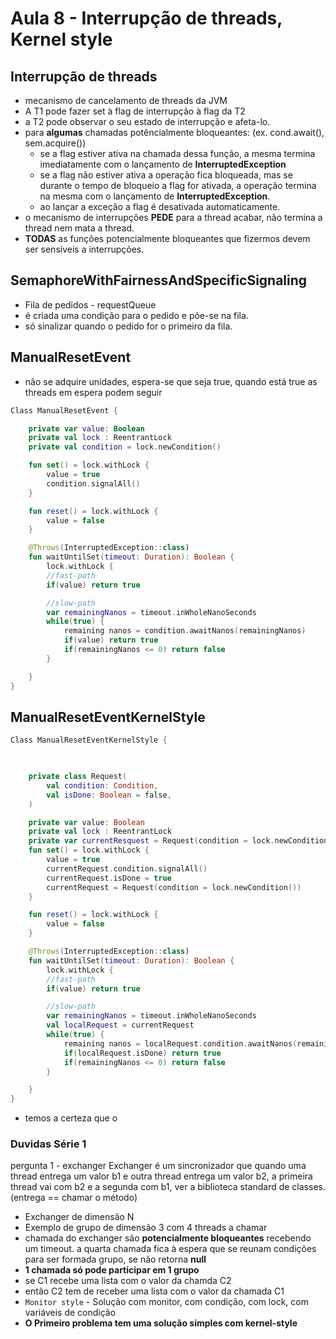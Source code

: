 # Aula 8 - Interrupção de threads, Kernel style

## Interrupção de threads

- mecanismo de cancelamento de threads da JVM
- A T1 pode fazer set à flag de interrupção à flag da T2
- a T2 pode observar o seu estado de interrupção e afeta-lo.
- para **algumas** chamadas potêncialmente bloqueantes: (ex. cond.await(), sem.acquire())
  - se a flag estiver ativa na chamada dessa função, a mesma termina imediatamente com o lançamento de **InterruptedException**
  - se a flag não estiver ativa a operação fica bloqueada, mas se durante o tempo de bloqueio a flag for ativada, a operação termina na mesma com o lançamento de **InterruptedException**.
  - ao lançar a exceção a flag é desativada automaticamente.
- o mecanismo de interrupções **PEDE** para a thread acabar, não termina a thread nem mata a thread.
- **TODAS** as funções potencialmente bloqueantes que fizermos devem ser sensíveis a interrupções.

## SemaphoreWithFairnessAndSpecificSignaling

- Fila de pedidos - requestQueue
- é criada uma condição para o pedido e põe-se na fila.
- só sinalizar quando o pedido for o primeiro da fila.

## ManualResetEvent 

- não se adquire unidades, espera-se que seja true, quando está true as threads em espera podem seguir

```kotlin
Class ManualResetEvent {

    private var value: Boolean
    private val lock : ReentrantLock
    private val condition = lock.newCondition()

    fun set() = lock.withLock {
        value = true
        condition.signalAll()
    }

    fun reset() = lock.withLock {
        value = false
    }

    @Throws(InterruptedException::class)
    fun waitUntilSet(timeout: Duration): Boolean { 
        lock.withLock {
        //fast-path
        if(value) return true

        //slow-path
        var remainingNanos = timeout.inWholeNanoSeconds
        while(true) {
            remaining nanos = condition.awaitNanos(remainingNanos)
            if(value) return true
            if(remainingNanos <= 0) return false
        }

    }
}
```

## ManualResetEventKernelStyle


```kotlin
Class ManualResetEventKernelStyle {

    

    private class Request(
        val condition: Condition,
        val isDone: Boolean = false,
    )

    private var value: Boolean
    private val lock : ReentrantLock
    private var currentResquest = Request(condition = lock.newCondition())
    fun set() = lock.withLock {
        value = true
        currentRequest.condition.signalAll()
        currentRequest.isDone = true
        currentRequest = Request(condition = lock.newCondition())
    }

    fun reset() = lock.withLock {
        value = false
    }

    @Throws(InterruptedException::class)
    fun waitUntilSet(timeout: Duration): Boolean { 
        lock.withLock {
        //fast-path
        if(value) return true

        //slow-path
        var remainingNanos = timeout.inWholeNanoSeconds
        val localRequest = currentRequest
        while(true) {
            remaining nanos = localRequest.condition.awaitNanos(remainingNanos)
            if(localRequest.isDone) return true
            if(remainingNanos <= 0) return false
        }

    }
}
```

- temos a certeza que o 

### Duvidas Série 1

pergunta 1 - exchanger
Exchanger é um sincronizador que quando uma thread entrega um valor b1 e outra thread entrega um valor b2, a primeira thread vai com b2 e a segunda com b1, ver a biblioteca standard de classes.
(entrega == chamar o método)

- Exchanger de dimensão N 
- Exemplo de grupo de dimensão 3 com 4 threads a chamar
- chamada do exchanger são **potencialmente bloqueantes** recebendo um timeout. a quarta chamada fica à espera que se reunam condições para ser formada grupo, se não retorna **null**
- **1 chamada só pode participar em 1 grupo**
- se C1 recebe uma lista com o valor da chamda C2 
- então C2 tem de receber uma lista com o valor da chamada C1
- `Monitor style` - Solução com monitor, com condição, com lock, com variáveis de condição
- **O Primeiro problema tem uma solução simples com kernel-style**